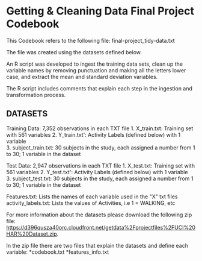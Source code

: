 Getting & Cleaning Data Final Project Codebook
==============================================

This Codebook refers to the following file: final-project_tidy-data.txt

The file was created using the datasets defined below. 

An R script was developed to ingest the training data sets, clean up the variable names by removing punctuation and making all the letters lower case, and extract the mean and standard deviation variables.

The R script includes comments that explain each step in the ingestion and transformation process.


DATASETS
--------

Training Data: 7,352 observations in each TXT file
	1. X_train.txt: Training set with 561 variables 
	2. Y_train.txt': Activity Labels (defined below) with 1 variable  
	3. subject_train.txt: 30 subjects in the study, each assigned a number from 1 to 30; 1 variable in the dataset

Test Data: 2,947 observations in each TXT file
	1. X_test.txt: Training set with 561 variables 
	2. Y_test.txt': Activity Labels (defined below) with 1 variable  
	3. subject_test.txt: 30 subjects in the study, each assigned a number from 1 to 30; 1 variable in the dataset

Features.txt: Lists the names of each variable used in the "X" txt files
activity_labels.txt: Lists the values of Activities, i.e 1 = WALKING, etc 

For more information about the datasets please download the following zip file:  https://d396qusza40orc.cloudfront.net/getdata%2Fprojectfiles%2FUCI%20HAR%20Dataset.zip.

In the zip file there are two files that explain the datasets and define each variable:
	*codebook.txt
	*features_info.txt